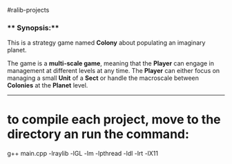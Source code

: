 #ralib-projects


### ** Synopsis:**

This is a strategy game named **Colony** about populating an imaginary planet.

The game is a **multi-scale game**, meaning that the **Player** can engage in management at different levels at any time. The **Player** can either focus on managing a small **Unit** of a **Sect** or handle the macroscale between **Colonies** at the **Planet** level.

---

# to compile each project, move to the directory an run the command:
g++ main.cpp -lraylib -lGL -lm -lpthread -ldl -lrt -lX11